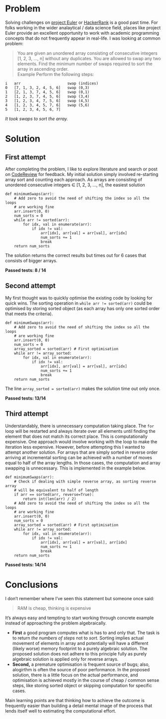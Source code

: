 # Problem

Solving challenges on [project Euler](https://projecteuler.net) or
[HackerRank](https://www.hackerrank.com/) is a good past time. For folks
working in the wider analaytical / data science field, places like
project Euler provide an excellent opportunity to work with academic
programming concepts that do not frequently appear in real-life. I was
looking at common problem:

> You are given an unordered array consisting of consecutive integers
> \[1, 2, 3, …, n\] without any duplicates. You are allowed to swap any
> two elements. Find the minimum number of swaps required to sort the
> array in ascending order.  
> Example Perform the following steps:

    i   arr                     swap (indices)
    0   [7, 1, 3, 2, 4, 5, 6]   swap (0,3)  
    1   [2, 1, 3, 7, 4, 5, 6]   swap (0,1)  
    2   [1, 2, 3, 7, 4, 5, 6]   swap (3,4)  
    3   [1, 2, 3, 4, 7, 5, 6]   swap (4,5)  
    4   [1, 2, 3, 4, 5, 7, 6]   swap (5,6)  
    5   [1, 2, 3, 4, 5, 6, 7]  

*It took swaps to sort the array.*

# Solution

## First attempt

After completing the problem, I like to explore literature and search or
post on [CodeReview](https://codereview.stackexchange.com) for feedback.
My initial solution simply involved re-starting array sort and counting
each approach. As arrays are consisting of unordered consecutive
integers ∈ \[1, 2, 3, …, n\], the easiest solution

    def minimumSwaps(arr):
        # Add zero to avoid the need of shifting the index so all the loops
        # are working fine
        arr.insert(0, 0)
        num_sorts = 0
        while arr != sorted(arr):
            for idx, val in enumerate(arr):
                if idx != val:
                    arr[idx], arr[val] = arr[val], arr[idx]
                    num_sorts += 1
                    break
        return num_sorts

The solution returns the correct results but times out for 6 cases that
consists of bigger arrays.

**Passed tests: 8 / 14**

## Second attempt

My first thought was to quickly optimise the existing code by looking
for quick wins. The sorting operation in `while arr != sorted(arr)`
could be optimised by storing sorted object (as each array has only one
sorted order that meets the criteria).

    def minimumSwaps(arr):
        # Add zero to avoid the need of shifting the index so all the loops
        # are working fine
        arr.insert(0, 0)
        num_sorts = 0
        array_sorted = sorted(arr) # First optimisation
        while arr != array_sorted:
            for idx, val in enumerate(arr):
                if idx != val:
                    arr[idx], arr[val] = arr[val], arr[idx]
                    num_sorts += 1
                    break
        return num_sorts

The line `array_sorted = sorted(arr)` makes the solution time out only
once.

**Passed tests: 13/14**

## Third attempt

Understandably, there is unnecessary computation taking place. The `for`
loop will be restarted and always iterate over all elements until
finding the element that does not match its correct place. This is
computationally expensive. One approach would involve working with the
loop to make the iteration less expensive. However, before attempting
this I wanted to attempt another solution. For arrays that are simply
sorted in reverse order arriving at incremental sorting can be achieved
with a number of moves equal to half of the array lengths. In those
cases, the computation and array swapping is unnecessary. This is
implemented in the example below.

    def minimumSwaps(arr):
        # Check if dealing with simple reverse array, as sorting reverse array
        # will be equivalent to half of length
        if arr == sorted(arr, reverse=True):
            return int(len(arr) / 2)
        # Add zero to avoid the need of shifting the index so all the loops
        # are working fine
        arr.insert(0, 0)
        num_sorts = 0
        array_sorted = sorted(arr) # First optimisation
        while arr != array_sorted:
            for idx, val in enumerate(arr):
                if idx != val:
                    arr[idx], arr[val] = arr[val], arr[idx]
                    num_sorts += 1
                    break
        return num_sorts

**Passed tests: 14/14**

# Conclusions

I don’t remember where I’ve seen this statement but someone once said:

> RAM is cheap, thinking is expensive

It’s always easy and tempting to start working through concrete example
instead of approaching the problem algebraically.

- **First** a good program computes what is has to and only that. The
  task is to return *the numbers of steps* not to *sort.* Sorting
  implies actual movement of elements in array and potentially will have
  a different (likely worse) memory footprint to a purely algebraic
  solution. The proposed solution does not adhere to this principle
  fully as purely algebraic solution is applied only for reverse arrays.
- **Second,** a premature optimisation is frequent source of bugs; also,
  alogirthm is often the source of poor performance. In the proposed
  solution, there is a little focus on the actual performance, and
  optimisation is achieved mostly in the course of cheap / common sense
  steps, like storing sorted object or skipping computation for specific
  cases.

Main learning points are that thinking how to achieve the outcome is
frequently easier than building a detail mental image of the process
that lends itself well to estimating the computational effort.
